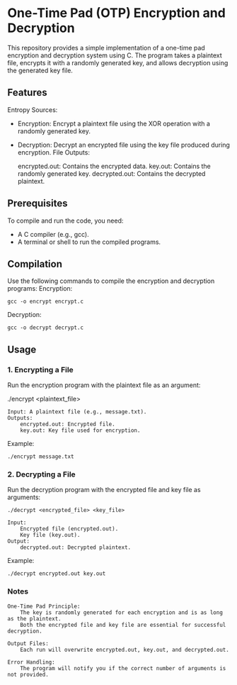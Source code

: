 
# One-Time Pad (OTP) Encryption and Decryption

This repository provides a simple implementation of a one-time pad encryption and decryption system using C. The program takes a plaintext file, encrypts it with a randomly generated key, and allows decryption using the generated key file.


## Features

Entropy Sources:

- Encryption: Encrypt a plaintext file using the XOR operation with a randomly generated key.
- Decryption: Decrypt an encrypted file using the key file produced during encryption.
File Outputs:

    encrypted.out: Contains the encrypted data.
    key.out: Contains the randomly generated key.
    decrypted.out: Contains the decrypted plaintext.

## Prerequisites

To compile and run the code, you need:

   - A C compiler (e.g., gcc).
   - A terminal or shell to run the compiled programs.

## Compilation

Use the following commands to compile the encryption and decryption programs:
Encryption:

```gcc -o encrypt encrypt.c```

Decryption:

```gcc -o decrypt decrypt.c```



## Usage
### 1. Encrypting a File

Run the encryption program with the plaintext file as an argument:

./encrypt <plaintext_file>

    Input: A plaintext file (e.g., message.txt).
    Outputs:
        encrypted.out: Encrypted file.
        key.out: Key file used for encryption.

Example:

```./encrypt message.txt```

### 2. Decrypting a File

Run the decryption program with the encrypted file and key file as arguments:

```./decrypt <encrypted_file> <key_file>```

    Input:
        Encrypted file (encrypted.out).
        Key file (key.out).
    Output:
        decrypted.out: Decrypted plaintext.

Example:

```./decrypt encrypted.out key.out```

### Notes

    One-Time Pad Principle:
        The key is randomly generated for each encryption and is as long as the plaintext.
        Both the encrypted file and key file are essential for successful decryption.

    Output Files:
        Each run will overwrite encrypted.out, key.out, and decrypted.out.

    Error Handling:
        The program will notify you if the correct number of arguments is not provided.
